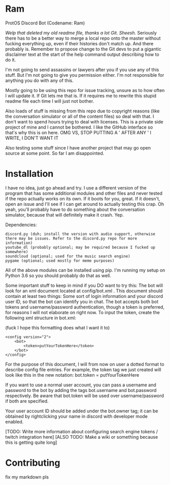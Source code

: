 # Ram
ProtOS Discord Bot (Codename: Ram)

*Welp that deleted my old readme file, thanks a lot Git. Sheesh.*
Seriously there has to be a better way to merge a local repo onto the master without fucking everything up, even if their histories
don't match up. And there probably is. Remember to propose change to the Git devs to put a gigantic disclaimer text at the start of the
help command output describing how to do it.

I'm not going to send assassins or lawyers after you if you use any of this stuff. But I'm not going to give you permission either.
I'm not responsible for anything you do with any of this.

Mostly going to be using this repo for issue tracking, unsure as to how often I will update it. If Git lets me that is. If it requires me
to rewrite this stupid readme file each time I will just not bother.

Also loads of stuff is missing from this repo due to copyright reasons (like the conversation simulator or all of the content files) so
deal with that. I don't want to spend hours trying to deal with licenses. This is a private side project of mine and I cannot be bothered.
I like the GitHub interface so that's why this is on here. OMG VS, STOP PUTTING A ' AFTER ANY ' I WRITE, I DON'T WANT IT

Also testing some stuff since I have another project that may go open source at some point. So far I am disappointed.

# Installation
I have no idea, just go ahead and try. I use a different version of the program that has some additional modules and other files and never tested
if the repo actually works on its own. If it boots for you, great. If it doesn't, open an issue and I'll see if I can get around to actually testing
this crap.
Oh yeah, you'll probably have to do something about the conversation simulator, because that will definitely make it crash. Yep.

Dependencies:

	discord.py (duh; install the version with audio support, otherwise there may be issues. Refer to the discord.py repo for more information)
	youtube_dl (probably optional; may be required because I fucked up somewhere)
	soundcloud (optional; used for the music search engine)
	pygame (optional; used mostly for meme purposes)

All of the above modules can be installed using pip. I'm running my setup on Python 3.6 so you should probably do that as well.

Some important stuff to keep in mind if you DO want to try this: The bot will look for an xml document located at config/bot.xml . This document
should contain at least two things: Some sort of login information and your discord user ID, so that the bot can identify you in chat. The bot
accepts both bot tokens and username/password authentication, though a token is preferred, for reasons I will not elaborate on right now.
To input the token, create the following xml structure in bot.xml:

(fuck I hope this formatting does what I want it to)
```
<config version="2">
	<bot>
		<token>putYourTokenHere</token>
	</bot>
</config>
```

For the purpose of this document, I will from now on user a dotted format to describe config file entries. For example, the token tag we just created
will look like this in the new notation: bot.token = putYourTokenHere

If you want to use a normal user account, you can pass a username and password to the bot by adding the tags bot.username and bot.password respectively.
Be aware that bot.token will be used over username/password if both are specified.

Your user account ID should be added under the bot.owner tag; it can be obtained by rightclicking your name in discord with developer mode enabled.

[TODO: Write more information about configuring search engine tokens / twitch integration here]
[ALSO TODO: Make a wiki or something because this is getting quite long]

# Contributing
fix my markdown pls